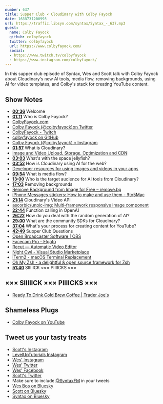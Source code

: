 ```yaml
---
number: 637
title: Supper Club × Cloudinary with Colby Fayock
date: 1688731200993
url: https://traffic.libsyn.com/syntax/Syntax_-_637.mp3
guest:
  name: Colby Fayock
  github: colbyfayock
  twitter: colbyfayock
  url: https://www.colbyfayock.com/
  social: 
  - https://www.twitch.tv/colbyfayock
  - https://www.instagram.com/colbyfayock/
---
```


In this supper club episode of Syntax, Wes and Scott talk with Colby Fayock about Cloudinary's new AI tools, media flow, removing backgrounds, using AI for video templates, and Colby's stack for creating YouTube content.

## Show Notes

* **[00:36](#t=00:36)** Welcome
* **[01:11](#t=01:11)** Who is Colby Fayock?
* [ColbyFayock.com](https://www.colbyfayock.com/)
* [Colby Fayock (@colbyfayock)on Twitter](https://twitter.com/colbyfayock)
* [ColbyFayock - Twitch](https://www.twitch.tv/colbyfayock)
* [colbyfayock on GitHub](https://github.com/colbyfayock)
* [Colby Fayock (@colbyfayock) • Instagram](https://www.instagram.com/colbyfayock/)
* **[01:57](#t=01:57)** What is Cloudinary?
* [Image and Video Upload, Storage, Optimization and CDN](https://cloudinary.com/)
* **[03:03](#t=03:03)** What's with the space jellyfish?
* **[03:52](#t=03:52)** How is Cloudinary using AI for the web?
* [Developer resources for using images and videos in your apps](https://cloudinary.com/developers)
* **[09:54](#t=09:54)** What is media flow?
* **[13:00](#t=13:00)** Who is the target audience for AI tools from Cloudinary?
* **[17:03](#t=17:03)** Removing backgrounds
* [Remove Background from Image for Free – remove.bg](https://www.remove.bg/)
* [iPhone Messages stickers: How to make and use them - 9to5Mac](https://9to5mac.com/2023/06/14/how-to-make-use-iphone-messages-stickers-ios-17/)
* **[21:14](#t=21:14)** Cloudinary's Video API
* [ascorbic/unpic-img: Multi-framework responsive image component](https://github.com/ascorbic/unpic-img)
* **[22:44](#t=22:44)** Function calling in OpenAI
* **[26:22](#t=26:22)** How do you deal with the random generation of AI?
* **[29:00](#t=29:00)** What are the community SDKs for Cloudinary?
* **[37:04](#t=37:04)** What's your process for creating content for YouTube?
* **[42:49](#t=42:49)** Supper Club Questions
* [Open Broadcaster Software | OBS](https://obsproject.com/)
* [Facecam Pro – Elgato](https://www.elgato.com/us/en/p/facecam-pro)
* [Recut — Automatic Video Editor](https://getrecut.com/)
* [Night Owl - Visual Studio Marketplace](https://marketplace.visualstudio.com/items?itemName=sdras.night-owl)
* [iTerm2 - macOS Terminal Replacement](https://iterm2.com/)
* [Oh My Zsh - a delightful & open source framework for Zsh](https://ohmyz.sh/)
* **[51:40](#t=51:40)** SIIIIICK ××× PIIIICKS ×××

## ××× SIIIIICK ××× PIIIICKS ×××

* [Ready To Drink Cold Brew Coffee | Trader Joe's](https://www.traderjoes.com/home/products/pdp/ready-to-drink-cold-brew-coffee-062611)

## Shameless Plugs

* [Colby Fayock on YouTube](https://www.youtube.com/colbyfayock)

## Tweet us your tasty treats

* [Scott's Instagram](https://www.instagram.com/stolinski/)
* [LevelUpTutorials Instagram](https://www.instagram.com/LevelUpTutorials/)
* [Wes' Instagram](https://www.instagram.com/wesbos/)
* [Wes' Twitter](https://twitter.com/wesbos)
* [Wes' Facebook](https://www.facebook.com/wesbos.developer)
* [Scott's Twitter](https://twitter.com/stolinski)
* Make sure to include [@SyntaxFM](https://twitter.com/SyntaxFM) in your tweets
* [Wes Bos on Bluesky](https://bsky.app/profile/wesbos.com)
* [Scott on Bluesky](https://bsky.app/profile/tolin.ski)
* [Syntax on Bluesky](https://bsky.app/profile/syntax.fm)
